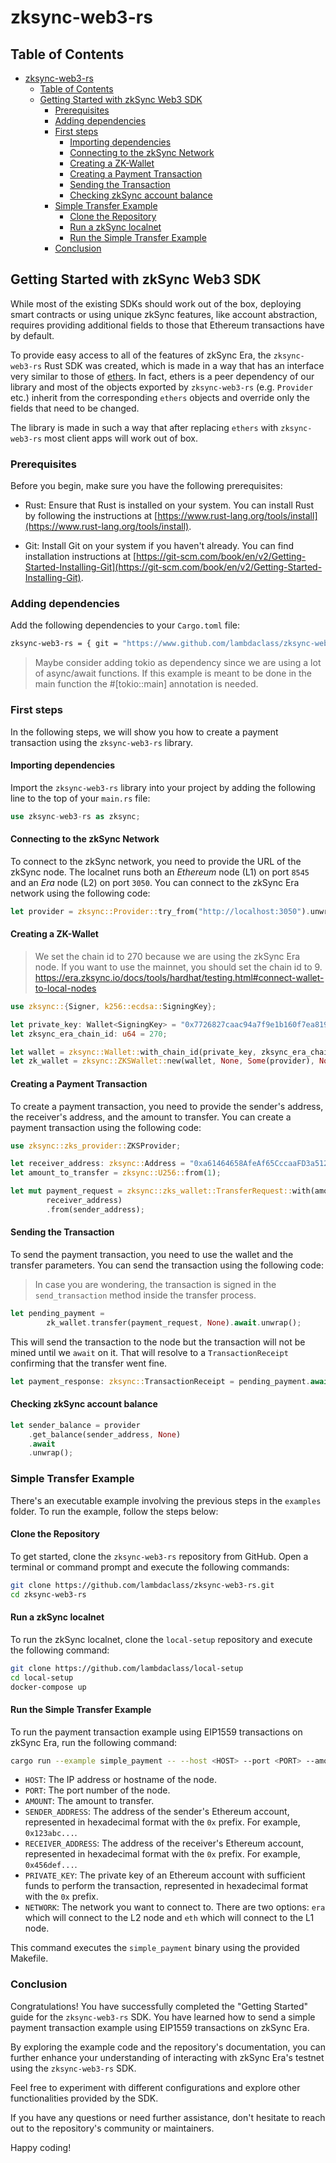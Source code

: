 # zksync-web3-rs

## Table of Contents

- [zksync-web3-rs](#zksync-web3-rs)
  - [Table of Contents](#table-of-contents)
  - [Getting Started with zkSync Web3 SDK](#getting-started-with-zksync-web3-sdk)
    - [Prerequisites](#prerequisites)
    - [Adding dependencies](#adding-dependencies)
    - [First steps](#first-steps)
      - [Importing dependencies](#importing-dependencies)
      - [Connecting to the zkSync Network](#connecting-to-the-zksync-network)
      - [Creating a ZK-Wallet](#creating-a-zk-wallet)
      - [Creating a Payment Transaction](#creating-a-payment-transaction)
      - [Sending the Transaction](#sending-the-transaction)
      - [Checking zkSync account balance](#checking-zksync-account-balance)
    - [Simple Transfer Example](#simple-transfer-example)
      - [Clone the Repository](#clone-the-repository)
      - [Run a zkSync localnet](#run-a-zksync-localnet)
      - [Run the Simple Transfer Example](#run-the-simple-transfer-example)
    - [Conclusion](#conclusion)

## Getting Started with zkSync Web3 SDK

While most of the existing SDKs should work out of the box, deploying smart contracts or using unique zkSync features, like account abstraction, requires providing additional fields to those that Ethereum transactions have by default.

To provide easy access to all of the features of zkSync Era, the `zksync-web3-rs` Rust SDK was created, which is made in a way that has an interface very similar to those of [ethers](https://docs.ethers.io/v5/). In fact, ethers is a peer dependency of our library and most of the objects exported by `zksync-web3-rs` (e.g. `Provider` etc.) inherit from the corresponding `ethers` objects and override only the fields that need to be changed.

The library is made in such a way that after replacing `ethers` with `zksync-web3-rs` most client apps will work out of box.

### Prerequisites

Before you begin, make sure you have the following prerequisites:

- Rust: Ensure that Rust is installed on your system. You can install Rust by following the instructions at [https://www.rust-lang.org/tools/install](https://www.rust-lang.org/tools/install).

- Git: Install Git on your system if you haven't already. You can find installation instructions at [https://git-scm.com/book/en/v2/Getting-Started-Installing-Git](https://git-scm.com/book/en/v2/Getting-Started-Installing-Git).

### Adding dependencies

Add the following dependencies to your `Cargo.toml` file:

```bash
zksync-web3-rs = { git = "https://www.github.com/lambdaclass/zksync-web3-rs" }
```

> Maybe consider adding tokio as dependency since we are using a lot of async/await functions. If this example is meant to be done in the main function the #[tokio::main] annotation is needed.

### First steps

In the following steps, we will show you how to create a payment transaction using the `zksync-web3-rs` library.

#### Importing dependencies

Import the `zksync-web3-rs` library into your project by adding the following line to the top of your `main.rs` file:

```rust
use zksync-web3-rs as zksync;
```

#### Connecting to the zkSync Network

To connect to the zkSync network, you need to provide the URL of the zkSync node. The localnet runs both an *Ethereum* node (L1) on port `8545` and an *Era* node (L2) on port `3050`. You can connect to the zkSync Era network using the following code:

```rust
let provider = zksync::Provider::try_from("http://localhost:3050").unwrap();
```

#### Creating a ZK-Wallet


> We set the chain id to 270 because we are using the zkSync Era node. If you want to use the mainnet, you should set the chain id to 9.
> https://era.zksync.io/docs/tools/hardhat/testing.html#connect-wallet-to-local-nodes

```rust
use zksync::{Signer, k256::ecdsa::SigningKey};

let private_key: Wallet<SigningKey> = "0x7726827caac94a7f9e1b160f7ea819f172f7b6f9d2a97f992c38edeab82d4110".parse().unwrap();
let zksync_era_chain_id: u64 = 270;

let wallet = zksync::Wallet::with_chain_id(private_key, zksync_era_chain_id);
let zk_wallet = zksync::ZKSWallet::new(wallet, None, Some(provider), None).unwrap();
```

#### Creating a Payment Transaction

To create a payment transaction, you need to provide the sender's address, the receiver's address, and the amount to transfer. You can create a payment transaction using the following code:

```rust
use zksync::zks_provider::ZKSProvider;

let receiver_address: zksync::Address = "0xa61464658AfeAf65CccaaFD3a512b69A83B77618".parse().unwrap();
let amount_to_transfer = zksync::U256::from(1);

let mut payment_request = zksync::zks_wallet::TransferRequest::with(amount_to_transfer              
        receiver_address)
        .from(sender_address);
```

#### Sending the Transaction

To send the payment transaction, you need to use the wallet and the transfer parameters. You can send the transaction using the following code:

> In case you are wondering, the transaction is signed in the `send_transaction` method inside the transfer process.

```rust
let pending_payment =
        zk_wallet.transfer(payment_request, None).await.unwrap();
```

This will send the transaction to the node but the transaction will not be mined until we `await` on it. That will resolve to a `TransactionReceipt` confirming that the transfer went fine.

```rust
let payment_response: zksync::TransactionReceipt = pending_payment.await.unwrap().unwrap();
```

#### Checking zkSync account balance

```rust
let sender_balance = provider
    .get_balance(sender_address, None)
    .await
    .unwrap();
```

### Simple Transfer Example

There's an executable example involving the previous steps in the `examples` folder. To run the example, follow the steps below:

#### Clone the Repository

To get started, clone the `zksync-web3-rs` repository from GitHub. Open a terminal or command prompt and execute the following commands:

```bash
git clone https://github.com/lambdaclass/zksync-web3-rs.git
cd zksync-web3-rs
```

#### Run a zkSync localnet

To run the zkSync localnet, clone the `local-setup` repository and execute the following command:

```bash
git clone https://github.com/lambdaclass/local-setup
cd local-setup
docker-compose up
```

#### Run the Simple Transfer Example

To run the payment transaction example using EIP1559 transactions on zkSync Era, run the following command:

```bash
cargo run --example simple_payment -- --host <HOST> --port <PORT> --amount <AMOUNT> --from <SENDER_ADDRESS> --to <RECEIVER_ADDRESS> --private-key <PRIVATE_KEY>
```

- `HOST`: The IP address or hostname of the node.
- `PORT`: The port number of the node.
- `AMOUNT`: The amount to transfer.
- `SENDER_ADDRESS`: The address of the sender's Ethereum account, represented in hexadecimal format with the `0x` prefix. For example, `0x123abc...`.
- `RECEIVER_ADDRESS`: The address of the receiver's Ethereum account, represented in hexadecimal format with the `0x` prefix. For example, `0x456def...`.
- `PRIVATE_KEY`: The private key of an Ethereum account with sufficient funds to perform the transaction, represented in hexadecimal format with the `0x` prefix.
- `NETWORK`: The network you want to connect to. There are two options: `era` which will connect to the L2 node and `eth` which will connect to the L1 node.

This command executes the `simple_payment` binary using the provided Makefile.

### Conclusion

Congratulations! You have successfully completed the "Getting Started" guide for the `zksync-web3-rs` SDK. You have learned how to send a simple payment transaction example using EIP1559 transactions on zkSync Era.

By exploring the example code and the repository's documentation, you can further enhance your understanding of interacting with zkSync Era's testnet using the `zksync-web3-rs` SDK.

Feel free to experiment with different configurations and explore other functionalities provided by the SDK.

If you have any questions or need further assistance, don't hesitate to reach out to the repository's community or maintainers.

Happy coding!
